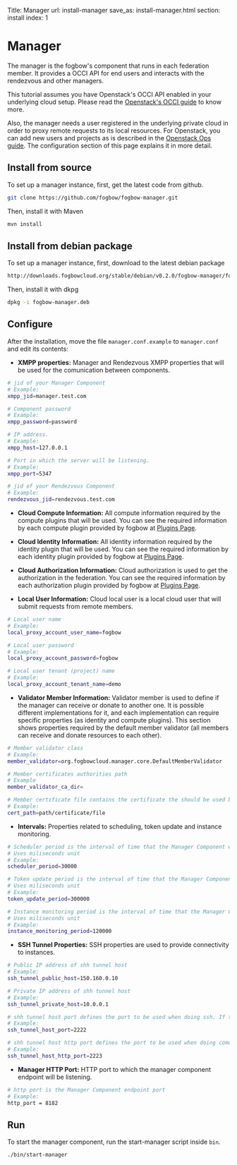 Title: Manager
url: install-manager
save_as: install-manager.html
section: install
index: 1

# Manager

The manager is the fogbow's component that runs in each federation member. It provides a OCCI API for end users and interacts with the rendezvous and other managers. 

This tutorial assumes you have Openstack's OCCI API enabled in your underlying cloud setup. Please read the [Openstack's OCCI guide](https://wiki.openstack.org/wiki/Occi#How_to_use_the_OCCI_interface) to know more.

Also, the manager needs a user registered in the underlying private cloud in order to proxy remote requests to its local resources. For Openstack, you can add new users and projects as is described in the [Openstack Ops guide](http://docs.openstack.org/trunk/openstack-ops/content/projects_users.html#create_new_users). The configuration section of this page explains it in more detail.

## Install from source
To set up a manager instance, first, get the latest code from github.
```bash
git clone https://github.com/fogbow/fogbow-manager.git
```
Then, install it with Maven
```bash
mvn install
```

## Install from debian package
To set up a manager instance, first, download to the latest debian package
```bash
http://downloads.fogbowcloud.org/stable/debian/v0.2.0/fogbow-manager/fogbow-manager_v0.2.0.deb
```

Then, install it with dkpg
```bash
dpkg -i fogbow-manager.deb 
```

## Configure
After the installation, move the file ```manager.conf.example``` to ```manager.conf``` and edit its contents:

* **XMPP properties:** Manager and Rendezvous XMPP properties that will be used for the comunication between components.  

```bash
# jid of your Manager Component
# Example:
xmpp_jid=manager.test.com

# Component password
# Example:
xmpp_password=password

# IP address.
# Example:
xmpp_host=127.0.0.1

# Port in which the server will be listening.
# Example:
xmpp_port=5347

# jid of your Rendezvous Component
# Example:
rendezvous_jid=rendezvous.test.com
```

* **Cloud Compute Information:** All compute information required by the compute plugins that will be used. You can see the required information by each compute plugin provided by fogbow at [Plugins Page](http://www.fogbowcloud.org/install-plugins).


* **Cloud Identity Information:** All identity information required by the identity plugin that will be used. You can see the required information by each identity plugin provided by fogbow at [Plugins Page](http://www.fogbowcloud.org/install-plugins).


* **Cloud Authorization Information:** Cloud authorization is used to get the authorization in the federation.  You can see the required information by each authorization plugin provided by fogbow at [Plugins Page](http://www.fogbowcloud.org/install-plugins).


* **Local User Information:** Cloud local user is a local cloud user that will submit requests from remote members.

```bash
# Local user name
# Example:
local_proxy_account_user_name=fogbow

# Local user password
# Example:
local_proxy_account_password=fogbow

# Local user tenant (project) name
# Example:
local_proxy_account_tenant_name=demo
```

* **Validator Member Information:** Validator member is used to define if the manager can receive or donate to another one. It is possible different implementations for it, and each implementation can require specific properties (as identity and compute plugins). This section shows properties required by the default member validator (all members can receive and donate resources to each other).

```bash
# Member validator class
# Example:
member_validator=org.fogbowcloud.manager.core.DefaultMemberValidator

# Member certificates authorities path
# Example
member_validator_ca_dir=

# Member certificate file contains the certificate the should be used by the manager 
# Example:
cert_path=path/certificate/file
```

* **Intervals:** Properties related to scheduling, token update and instance monitoring.

```bash
# Scheduler period is the interval of time that the Manager Component will periodicaly submit requests that are not fulfilled yet
# Uses miliseconds unit
# Example:
scheduler_period=30000

# Token update period is the interval of time that the Manager Component will check if it is needed to get new token for requests and get it if yes
# Uses miliseconds unit
# Example:
token_update_period=300000

# Instance monitoring period is the interval of time that the Manager Component will check if the request's instance still exists. If not, the manager will update request state according to request's attributes
# Uses miliseconds unit
# Example:
instance_monitoring_period=120000
```

* **SSH Tunnel Properties:** SSH properties are used to provide connectivity to instances.

```bash
# Public IP address of shh tunnel host
# Example:
ssh_tunnel_public_host=150.160.0.10

# Private IP address of shh tunnel host
# Example:
ssh_tunnel_private_host=10.0.0.1

# shh tunnel host port defines the port to be used when doing ssh. If this property isn't set, the default value is 2222
# Example:
ssh_tunnel_host_port=2222

# shh tunnel host http port defines the port to be used when doing comunication with que ssh tunnel host
# Example:
ssh_tunnel_host_http_port=2223

```

* **Manager HTTP Port:** HTTP port to which the manager component endpoint will be listening.

```bash
# http port is the Manager Component endpoint port
# Example:
http_port = 8182

```
## Run 
To start the manager component, run the start-manager script inside ```bin```.

```bash
./bin/start-manager
```

